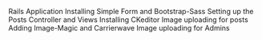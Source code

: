 
Rails Application
Installing Simple Form and Bootstrap-Sass
Setting up the Posts Controller and Views
Installing CKeditor
Image uploading for posts
Adding Image-Magic and Carrierwave
Image uploading for Admins

